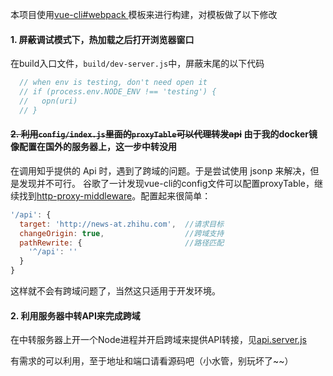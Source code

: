本项目使用[vue-cli#webpack ](https://github.com/vuejs-templates/webpack)模板来进行构建，对模板做了以下修改

#### 1. 屏蔽调试模式下，热加载之后打开浏览器窗口

在build入口文件，`build/dev-server.js`中，屏蔽末尾的以下代码
``` js
  // when env is testing, don't need open it
  // if (process.env.NODE_ENV !== 'testing') {
  //   opn(uri)
  // }
```

#### ~~2. 利用`config/index.js`里面的`proxyTable`可以代理转发api~~ 由于我的docker镜像配置在国外的服务器上，这一步中转没用
在调用知乎提供的 Api 时，遇到了跨域的问题。于是尝试使用 jsonp 来解决，但是发现并不可行。
谷歌了一计发现vue-cli的config文件可以配置proxyTable，继续找到[http-proxy-middleware](https://github.com/chimurai/http-proxy-middleware)。配置起来很简单：

``` js
'/api': {
  target: 'http://news-at.zhihu.com',  //请求目标
  changeOrigin: true,                  //跨域支持
  pathRewrite: {                       //路径匹配
    '^/api': ''
  }
}
```

这样就不会有跨域问题了，当然这只适用于开发环境。

#### 2. 利用服务器中转API来完成跨域
在中转服务器上开一个Node进程并开启跨域来提供API转接，见[api.server.js](https://github.com/littlewin-wang/Zhihu_Daily/blob/master/api.server.js)

有需求的可以利用，至于地址和端口请看源码吧（小水管，别玩坏了~~）
